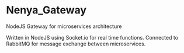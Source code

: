 # Nenya_Gateway
NodeJS Gateway for microservices architecture 

Written in NodeJS using Socket.io for real time functions.
Connected to RabbitMQ for message exchange between microservices. 
